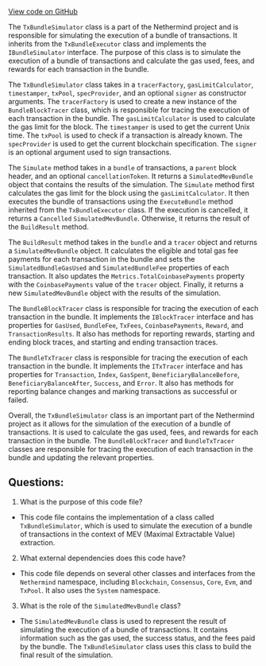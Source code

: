 [View code on GitHub](https://github.com/nethermindeth/nethermind/Nethermind.Mev/Execution/TxBundleSimulator.cs)

The `TxBundleSimulator` class is a part of the Nethermind project and is responsible for simulating the execution of a bundle of transactions. It inherits from the `TxBundleExecutor` class and implements the `IBundleSimulator` interface. The purpose of this class is to simulate the execution of a bundle of transactions and calculate the gas used, fees, and rewards for each transaction in the bundle.

The `TxBundleSimulator` class takes in a `tracerFactory`, `gasLimitCalculator`, `timestamper`, `txPool`, `specProvider`, and an optional `signer` as constructor arguments. The `tracerFactory` is used to create a new instance of the `BundleBlockTracer` class, which is responsible for tracing the execution of each transaction in the bundle. The `gasLimitCalculator` is used to calculate the gas limit for the block. The `timestamper` is used to get the current Unix time. The `txPool` is used to check if a transaction is already known. The `specProvider` is used to get the current blockchain specification. The `signer` is an optional argument used to sign transactions.

The `Simulate` method takes in a `bundle` of transactions, a `parent` block header, and an optional `cancellationToken`. It returns a `SimulatedMevBundle` object that contains the results of the simulation. The `Simulate` method first calculates the gas limit for the block using the `gasLimitCalculator`. It then executes the bundle of transactions using the `ExecuteBundle` method inherited from the `TxBundleExecutor` class. If the execution is cancelled, it returns a `Cancelled` `SimulatedMevBundle`. Otherwise, it returns the result of the `BuildResult` method.

The `BuildResult` method takes in the `bundle` and a `tracer` object and returns a `SimulatedMevBundle` object. It calculates the eligible and total gas fee payments for each transaction in the bundle and sets the `SimulatedBundleGasUsed` and `SimulatedBundleFee` properties of each transaction. It also updates the `Metrics.TotalCoinbasePayments` property with the `CoinbasePayments` value of the `tracer` object. Finally, it returns a new `SimulatedMevBundle` object with the results of the simulation.

The `BundleBlockTracer` class is responsible for tracing the execution of each transaction in the bundle. It implements the `IBlockTracer` interface and has properties for `GasUsed`, `BundleFee`, `TxFees`, `CoinbasePayments`, `Reward`, and `TransactionResults`. It also has methods for reporting rewards, starting and ending block traces, and starting and ending transaction traces.

The `BundleTxTracer` class is responsible for tracing the execution of each transaction in the bundle. It implements the `ITxTracer` interface and has properties for `Transaction`, `Index`, `GasSpent`, `BeneficiaryBalanceBefore`, `BeneficiaryBalanceAfter`, `Success`, and `Error`. It also has methods for reporting balance changes and marking transactions as successful or failed.

Overall, the `TxBundleSimulator` class is an important part of the Nethermind project as it allows for the simulation of the execution of a bundle of transactions. It is used to calculate the gas used, fees, and rewards for each transaction in the bundle. The `BundleBlockTracer` and `BundleTxTracer` classes are responsible for tracing the execution of each transaction in the bundle and updating the relevant properties.
## Questions: 
 1. What is the purpose of this code file?
- This code file contains the implementation of a class called `TxBundleSimulator`, which is used to simulate the execution of a bundle of transactions in the context of MEV (Maximal Extractable Value) extraction.

2. What external dependencies does this code have?
- This code file depends on several other classes and interfaces from the `Nethermind` namespace, including `Blockchain`, `Consensus`, `Core`, `Evm`, and `TxPool`. It also uses the `System` namespace.

3. What is the role of the `SimulatedMevBundle` class?
- The `SimulatedMevBundle` class is used to represent the result of simulating the execution of a bundle of transactions. It contains information such as the gas used, the success status, and the fees paid by the bundle. The `TxBundleSimulator` class uses this class to build the final result of the simulation.